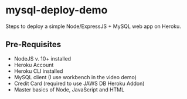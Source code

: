 # mysql-deploy-demo

Steps to deploy a simple Node/ExpressJS + MySQL web app on Heroku.

## Pre-Requisites

- NodeJS v. 10+ installed
- Heroku Account
- Heroku CLI installed
- MySQL client (I use workbench in the video demo)
- Credit Card (required to use JAWS DB Heroku Addon)
- Master basics of Node, JavaScript and HTML
